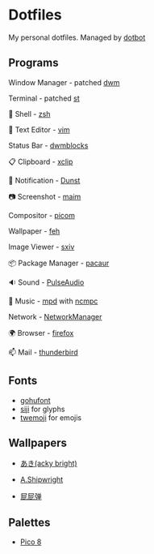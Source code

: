 # Dotfiles
My personal dotfiles. Managed by [dotbot](https://git.io/dotbot)
## Programs
Window Manager - patched [dwm](https://github.com/jstnas/dwm)

Terminal - patched [st](https://github.com/jstnas/st)

:shell: Shell - [zsh](http://www.zsh.org/)

:pencil: Text Editor - [vim](https://www.vim.org/)

Status Bar - [dwmblocks](https://github.com/torrinfail/dwmblocks)

:clipboard: Clipboard - [xclip](https://github.com/astrand/xclip)

:bell: Notification - [Dunst](https://dunst-project.org/)

:camera: Screenshot - [maim](https://github.com/naelstrof/maim)

Compositor - [picom](https://github.com/yshui/picom)

Wallpaper - [feh](https://feh.finalrewind.org/)

Image Viewer - [sxiv](https://github.com/muennich/sxiv)

:package: Package Manager - [pacaur](https://github.com/E5ten/pacaur)

:sound: Sound - [PulseAudio](https://www.freedesktop.org/wiki/Software/PulseAudio/)

:musical_note: Music - [mpd](https://www.musicpd.org/)
with [ncmpc](https://www.musicpd.org/clients/ncmpc/)

Network - [NetworkManager](https://wiki.gnome.org/Projects/NetworkManager/)

:earth_africa: Browser - [firefox](https://www.mozilla.org/en-US/firefox/new/)

:mailbox: Mail - [thunderbird](https://www.thunderbird.net/en-US/)
## Fonts
* [gohufont](https://font.gohu.org/)
* [siji](https://github.com/stark/siji) for glyphs
* [twemoji](https://twemoji.twitter.com/) for emojis
## Wallpapers
* [あき(acky bright)](https://twitter.com/aki001208/media)

* [A.Shipwright](https://twitter.com/ShipwrightA/media)

* [屁屁弹](https://twitter.com/PP_Bullet/media)
## Palettes
* [Pico 8](https://lospec.com/palette-list/pico-8)
